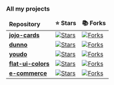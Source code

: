 ### All my projects
  <table>
    <thead>
      <tr>
        <td><b>Repository</b></td>
        <td><b>⭐ Stars</b></td>
        <td><b>📚 Forks</b></td>
      </tr>
    </thead>
    <tbody>
      <tr>
        <td>
          <a href="https://github.com/mvximenko/jojo-cards">
            <b>jojo-cards</b>
          </a>
        </td>
        <td>
          <a href="https://github.com/mvximenko/jojo-cards">
            <img alt="Stars"
              src="https://img.shields.io/github/stars/mvximenko/jojo-cards?style=flat-square&labelColor=343b41" />
          </a>
        </td>
        <td>
          <a href="https://github.com/mvximenko/jojo-cards">
            <img alt="Forks"
              src="https://img.shields.io/github/forks/mvximenko/jojo-cards?style=flat-square&labelColor=343b41" />
          </a>
        </td>
      </tr>
      <tr>
        <td>
          <a href="https://github.com/mvximenko/dunno">
            <b>dunno</b>
          </a>
        </td>
        <td>
          <a href="https://github.com/mvximenko/dunno">
            <img alt="Stars"
              src="https://img.shields.io/github/stars/mvximenko/dunno?style=flat-square&labelColor=343b41" />
          </a>
        </td>
        <td>
          <a href="https://github.com/mvximenko/dunno">
            <img alt="Forks"
              src="https://img.shields.io/github/forks/mvximenko/dunno?style=flat-square&labelColor=343b41" />
          </a>
        </td>
      </tr>
      <tr>
        <td>
          <a href="https://github.com/mvximenko/youdo">
            <b>youdo</b>
          </a>
        </td>
        <td>
          <a href="https://github.com/mvximenko/youdo">
            <img alt="Stars"
              src="https://img.shields.io/github/stars/mvximenko/youdo?style=flat-square&labelColor=343b41" />
          </a>
        </td>
        <td>
          <a href="https://github.com/mvximenko/youdo">
            <img alt="Forks"
              src="https://img.shields.io/github/forks/mvximenko/youdo?style=flat-square&labelColor=343b41" />
          </a>
        </td>
      </tr>
      </tr>
        <tr>
        <td>
          <a href="https://github.com/mvximenko/flat-ui-colors">
            <b>flat-ui-colors</b></a>
        </td>
        <td>
          <a href="https://github.com/mvximenko/flat-ui-colors">
            <img alt="Stars"
              src="https://img.shields.io/github/stars/mvximenko/flat-ui-colors?style=flat-square&labelColor=343b41" />
          </a>
        </td>
        <td>
          <a href="https://github.com/mvximenko/flat-ui-colors">
            <img alt="Forks"
              src="https://img.shields.io/github/forks/mvximenko/flat-ui-colors?style=flat-square&labelColor=343b41" />
          </a>
        </td>
      </tr>
<!--    <tr>
        <td>
          <a href="https://github.com/mvximenko/social-network">
            <b>social-network</b></a>
        </td>
        <td>
          <a href="https://github.com/mvximenko/social-network">
            <img alt="Stars"
              src="https://img.shields.io/github/stars/mvximenko/social-network?style=flat-square&labelColor=343b41" />
          </a>
        </td>
        <td>
          <a href="https://github.com/mvximenko/social-network">
            <img alt="Forks"
              src="https://img.shields.io/github/forks/mvximenko/social-network?style=flat-square&labelColor=343b41" />
        </td>
        </tr> -->
        <tr>
        <td>
          <a href="https://github.com/mvximenko/e-commerce">
            <b>e-commerce</b></a>
        </td>
        <td>
          <a href="https://github.com/mvximenko/e-commerce">
            <img alt="Stars"
              src="https://img.shields.io/github/stars/mvximenko/e-commerce?style=flat-square&labelColor=343b41" />
          </a>
        </td>
        <td>
          <a href="https://github.com/mvximenko/e-commerce">
            <img alt="Forks"
              src="https://img.shields.io/github/forks/mvximenko/e-commerce?style=flat-square&labelColor=343b41" />
        </td>
        </tr>
<!--    <tr>
        <td>
          <a href="https://github.com/mvximenko/picketer-admin">
            <b>picketer-admin</b></a>
        </td>
        <td>
          <a href="https://github.com/mvximenko/picketer-admin">
            <img alt="Stars"
              src="https://img.shields.io/github/stars/mvximenko/picketer-admin?style=flat-square&labelColor=343b41" />
          </a>
        </td>
        <td>
          <a href="https://github.com/mvximenko/picketer-admin">
            <img alt="Forks"
              src="https://img.shields.io/github/forks/mvximenko/picketer-admin?style=flat-square&labelColor=343b41" />
        </td>
        </tr> -->
    </tbody>
  </table> 
